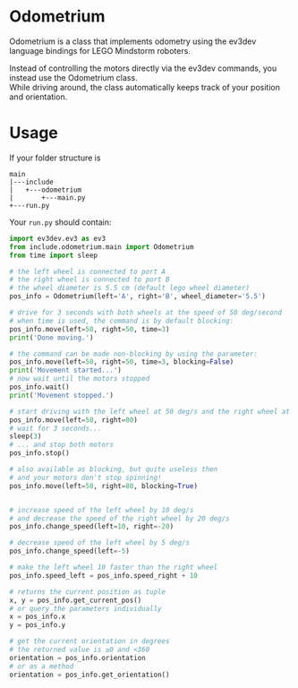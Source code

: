 # Odometrium
Odometrium is a class that implements odometry using the ev3dev language bindings for LEGO Mindstorm roboters.

Instead of controlling the motors directly via the ev3dev commands, you instead use the Odometrium class.  
While driving around, the class automatically keeps track of your position and orientation.

# Usage

If your folder structure is
```
main
|---include
|   +---odometrium
|       +---main.py
+---run.py
```

Your `run.py` should contain:
```python
import ev3dev.ev3 as ev3
from include.odometrium.main import Odometrium
from time import sleep

# the left wheel is connected to port A
# the right wheel is connected to port B
# the wheel diameter is 5.5 cm (default lego wheel diameter)
pos_info = Odometrium(left='A', right='B', wheel_diameter='5.5')

# drive for 3 seconds with both wheels at the speed of 50 deg/second
# when time is used, the command is by default blocking:
pos_info.move(left=50, right=50, time=3)
print('Done moving.')

# the command can be made non-blocking by using the parameter:
pos_info.move(left=50, right=50, time=3, blocking=False)
print('Movement started...')
# now wait until the motors stopped
pos_info.wait()
print('Movement stopped.')

# start driving with the left wheel at 50 deg/s and the right wheel at 80 deg/s
pos_info.move(left=50, right=80)
# wait for 3 seconds...
sleep(3)
# ... and stop both motors
pos_info.stop()

# also available as blocking, but quite useless then
# and your motors don't stop spinning!
pos_info.move(left=50, right=80, blocking=True)


# increase speed of the left wheel by 10 deg/s
# and decrease the speed of the right wheel by 20 deg/s
pos_info.change_speed(left=10, right=-20)

# decrease speed of the left wheel by 5 deg/s
pos_info.change_speed(left=-5)

# make the left wheel 10 faster than the right wheel
pos_info.speed_left = pos_info.speed_right + 10

# returns the current position as tuple
x, y = pos_info.get_current_pos()
# or query the parameters individually
x = pos_info.x
y = pos_info.y

# get the current orientation in degrees
# the returned value is ≥0 and <360
orientation = pos_info.orientation
# or as a method
orientation = pos_info.get_orientation()
```